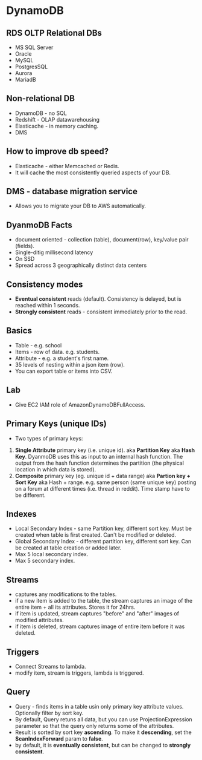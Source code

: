 # DynamoDB

## RDS OLTP Relational DBs
* MS SQL Server
* Oracle
* MySQL
* PostgresSQL
* Aurora
* MariadB

## Non-relational DB
* DynamoDB - no SQL
* Redshift - OLAP datawarehousing
* Elasticache - in memory caching.
* DMS

## How to improve db speed?
* Elasticache - either Memcached or Redis.
* It will cache the most consistently queried aspects of your DB.

## DMS - database migration service
* Allows you to migrate your DB to AWS automatically.

## DyanmoDB Facts
* document oriented - collection (table), document(row), key/value pair (fields).
* Single-ditig millisecond latency
* On SSD
* Spread across 3 geographically distinct data centers

## Consistency modes
* **Eventual consistent** reads (default). Consistency is delayed, but is reached within 1 seconds.
* **Strongly consistent** reads - consistent immediately prior to the read.

## Basics
* Table - e.g. school
* Items - row of data. e.g. students.
* Attribute - e.g. a student's first name.
* 35 levels of nesting within a json item (row).
* You can export table or items into CSV.

## Lab
* Give EC2 IAM role of AmazonDynamoDBFullAccess.

## Primary Keys (unique IDs)
* Two types of primary keys:
1. **Single Attribute** primary key (i.e. unique id). aka **Partition Key** aka **Hash Key**. 
    DyanmoDB uses this as input to an internal hash function. 
    The output from the hash function determines the partition (the physical location in which data is stored).
2. **Composite** primary key (eg. unique id + data range) aka **Partion key + Sort Key** aka Hash + range. 
    e.g. same person (same unique key) posting on a forum at different times (i.e. thread in reddit). Time stamp have to be different.

## Indexes
* Local Secondary Index - same Partition key, different sort key. Must be created when table is first created. Can't be modified or deleted. 
* Global Secondary Index - different partition key, different sort key. Can be created at table creation or added later.
* Max 5 local secondary index.
* Max 5 secondary index.

## Streams
* captures any modifications to the tables.
* if a new item is added to the table, the stream captures an image of the entire item + all its attributes. Stores it for 24hrs.
* if item is updated, stream captures "before" and "after" images of modified attributes.
* if item is deleted, stream captures image of entire item before it was deleted. 

## Triggers
* Connect Streams to lambda.
* modify item, stream is triggers, lambda is triggered.

## Query
* Query - finds items in a table usin only primary key attribute values. Optionally filter by sort key.
* By default, Query retuns all data, but you can use ProjectionExpression parameter so that the query only returns some of the attributes.
* Result is sorted by sort key **ascending**. To make it **descending**, set the **ScanIndexForward** param to **false**.
* by default, it is **eventually consistent**, but can be changed to **strongly consistent**.


